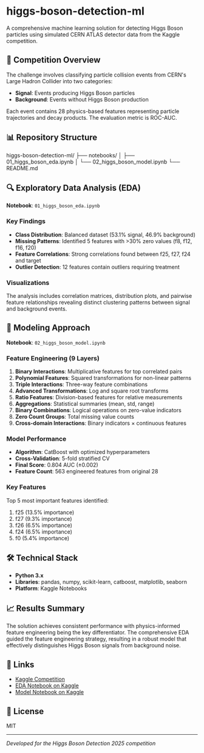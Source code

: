 # higgs-boson-detection-ml

A comprehensive machine learning solution for detecting Higgs Boson particles using simulated CERN ATLAS detector data from the Kaggle competition.

## 🎯 Competition Overview

The challenge involves classifying particle collision events from CERN's Large Hadron Collider into two categories:
- **Signal**: Events producing Higgs Boson particles
- **Background**: Events without Higgs Boson production

Each event contains 28 physics-based features representing particle trajectories and decay products. The evaluation metric is ROC-AUC.

## 📊 Repository Structure

higgs-boson-detection-ml/
├── notebooks/
│   ├── 01_higgs_boson_eda.ipynb
│   └── 02_higgs_boson_model.ipynb
└── README.md

## 🔍 Exploratory Data Analysis (EDA)

**Notebook**: `01_higgs_boson_eda.ipynb`

### Key Findings
- **Class Distribution**: Balanced dataset (53.1% signal, 46.9% background)
- **Missing Patterns**: Identified 5 features with >30% zero values (f8, f12, f16, f20)
- **Feature Correlations**: Strong correlations found between f25, f27, f24 and target
- **Outlier Detection**: 12 features contain outliers requiring treatment

### Visualizations
The analysis includes correlation matrices, distribution plots, and pairwise feature relationships revealing distinct clustering patterns between signal and background events.

## 🚀 Modeling Approach

**Notebook**: `02_higgs_boson_model.ipynb`

### Feature Engineering (9 Layers)
1. **Binary Interactions**: Multiplicative features for top correlated pairs
2. **Polynomial Features**: Squared transformations for non-linear patterns
3. **Triple Interactions**: Three-way feature combinations
4. **Advanced Transformations**: Log and square root transforms
5. **Ratio Features**: Division-based features for relative measurements
6. **Aggregations**: Statistical summaries (mean, std, range)
7. **Binary Combinations**: Logical operations on zero-value indicators
8. **Zero Count Groups**: Total missing value counts
9. **Cross-domain Interactions**: Binary indicators × continuous features

### Model Performance
- **Algorithm**: CatBoost with optimized hyperparameters
- **Cross-Validation**: 5-fold stratified CV
- **Final Score**: 0.804 AUC (±0.002)
- **Feature Count**: 563 engineered features from original 28

### Key Features
Top 5 most important features identified:
1. f25 (13.5% importance)
2. f27 (9.3% importance)
3. f26 (6.5% importance)
4. f24 (6.5% importance)
5. f0 (5.4% importance)

## 🛠️ Technical Stack
- **Python 3.x**
- **Libraries**: pandas, numpy, scikit-learn, catboost, matplotlib, seaborn
- **Platform**: Kaggle Notebooks

## 📈 Results Summary

The solution achieves consistent performance with physics-informed feature engineering being the key differentiator. The comprehensive EDA guided the feature engineering strategy, resulting in a robust model that effectively distinguishes Higgs Boson signals from background noise.

## 🔗 Links
- [Kaggle Competition](https://www.kaggle.com/competitions/higgs-boson-detection-2025)
- [EDA Notebook on Kaggle](https://www.kaggle.com/code/mehmetisik/higgs-boson-detection-eda-2025)
- [Model Notebook on Kaggle](https://www.kaggle.com/code/mehmetisik/higgs-boson-2025-9-layer-feature-eng-catboost)

## 📝 License
MIT

---
*Developed for the Higgs Boson Detection 2025 competition*
